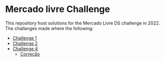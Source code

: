 # Mercado livre Challenge

This repository host solutions for the Mercado Livre DS challenge in 2022.
The challanges made where the following: 

 - [Challenge 1](https://github.com/vitorhi/Desafio-ds-2022-Mercado-Livre/blob/main/Challenge1.ipynb)
 - [Challenge 2](https://github.com/vitorhi/Desafio-ds-2022-Mercado-Livre/blob/main/Challenge2.ipynb)
 - [Challenge 4](https://github.com/vitorhi/Desafio-ds-2022-Mercado-Livre/blob/main/Challenge4.ipynb)
     - [Correção](https://github.com/vitorhi/Desafio-ds-2022-Mercado-Livre/blob/main/Challenge4_correction.ipynb)
      
